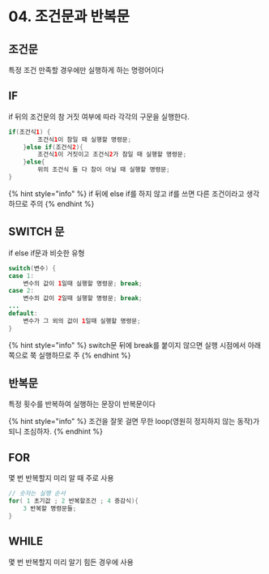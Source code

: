 # 04. 조건문과 반복문

## 조건문

특정 조건 만족할 경우에만 실행하게 하는 명령어이다

## IF

if 뒤의 조건문의 참 거짓 여부에 따라 각각의 구문을 실행한다.

```java
if(조건식1) {
		조건식1이 참일 때 실행할 명령문;
	}else if(조건식2){
		조건식1이 거짓이고 조건식2가 참일 때 실행할 명령문;
	}else{
		위의 조건식 둘 다 참이 아닐 때 실행할 명령문;
}

```

{% hint style="info" %}
if 뒤에 else if를 하지 않고 if를 쓰면 다른 조건이라고 생각하므로 주의
{% endhint %}

## SWITCH 문

if else if문과 비슷한 유형

```java
switch(변수) {
case 1:
    변수의 값이 1일때 실행할 명령문; break;
case 2:
    변수의 값이 2일때 실행할 명령문; break;
...
default:
    변수가 그 외의 값이 1일때 실행할 명령문;
}
```

{% hint style="info" %}
switch문 뒤에 break를 붙이지 않으면 실행 시점에서 아래쪽으로 쭉 실행하므로 주
{% endhint %}

## 반복문

 특정 횟수를 반복하여 실행하는 문장이 반복문이다

{% hint style="info" %}
조건을 잘못 걸면 무한 loop\(영원히 정지하지 않는 동작\)가 되니 조심하자.
{% endhint %}

## FOR

몇 번 반복할지 미리 알 때 주로 사용

```java
// 숫자는 실행 순서
for( 1 초기값 ; 2 반복할조건 ; 4 증감식){
    3 반복할 명령문들;
}


```

## WHILE

몇 번 반복할지 미리 알기 힘든 경우에 사용

